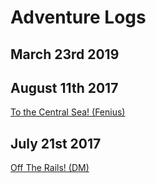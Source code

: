 <!-- TITLE: Adventure Logs -->

# Adventure Logs
## March 23rd 2019

## August 11th 2017
[To the Central Sea! (Fenius)](2017-08-11/fenius)

## July 21st 2017
[Off The Rails!  (DM)](2017-07-21/dm)


